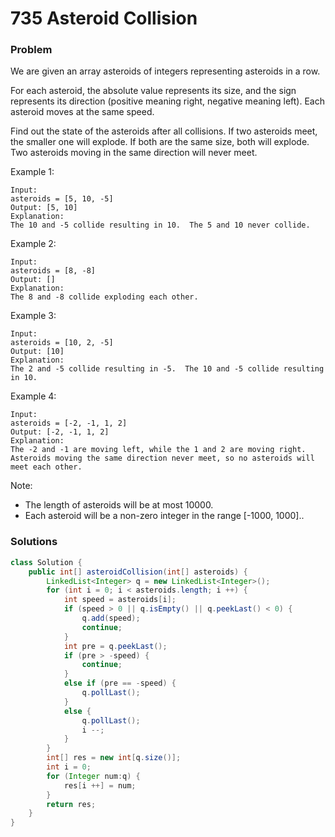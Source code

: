 # 735 Asteroid Collision

### Problem
We are given an array asteroids of integers representing asteroids in a row.

For each asteroid, the absolute value represents its size, and the sign represents its direction (positive meaning right, negative meaning left). Each asteroid moves at the same speed.

Find out the state of the asteroids after all collisions. If two asteroids meet, the smaller one will explode. If both are the same size, both will explode. Two asteroids moving in the same direction will never meet.

Example 1:
```
Input: 
asteroids = [5, 10, -5]
Output: [5, 10]
Explanation: 
The 10 and -5 collide resulting in 10.  The 5 and 10 never collide.
```
Example 2:
```
Input: 
asteroids = [8, -8]
Output: []
Explanation: 
The 8 and -8 collide exploding each other.
```
Example 3:
```
Input: 
asteroids = [10, 2, -5]
Output: [10]
Explanation: 
The 2 and -5 collide resulting in -5.  The 10 and -5 collide resulting in 10.
```
Example 4:
```
Input: 
asteroids = [-2, -1, 1, 2]
Output: [-2, -1, 1, 2]
Explanation: 
The -2 and -1 are moving left, while the 1 and 2 are moving right.
Asteroids moving the same direction never meet, so no asteroids will meet each other.
```
Note:

* The length of asteroids will be at most 10000.
* Each asteroid will be a non-zero integer in the range [-1000, 1000]..


### Solutions
```java
class Solution {
    public int[] asteroidCollision(int[] asteroids) {
        LinkedList<Integer> q = new LinkedList<Integer>();
        for (int i = 0; i < asteroids.length; i ++) {
            int speed = asteroids[i];
            if (speed > 0 || q.isEmpty() || q.peekLast() < 0) {
                q.add(speed);
                continue;
            }
            int pre = q.peekLast();
            if (pre > -speed) {
                continue;
            }
            else if (pre == -speed) {
                q.pollLast();
            }
            else {
                q.pollLast();
                i --;
            }
        }
        int[] res = new int[q.size()];
        int i = 0;
        for (Integer num:q) {
            res[i ++] = num;
        }
        return res;
    }
}
```